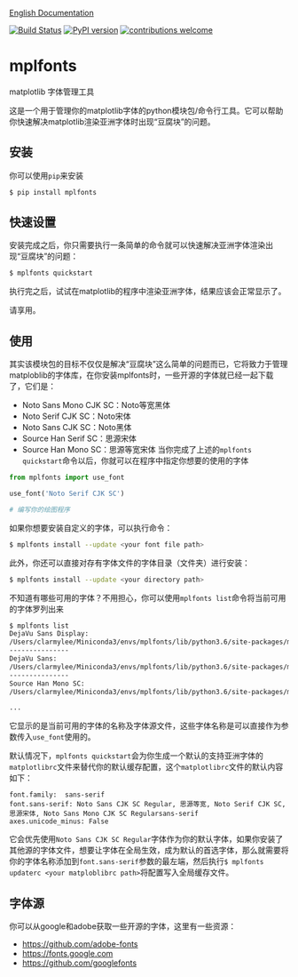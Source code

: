[English Documentation](./README_en.md)

[![Build Status](https://api.travis-ci.com/Clarmy/mplfonts.svg?branch=main)](https://travis-ci.com/github/Clarmy/mplfonts)
[![PyPI version](https://badge.fury.io/py/mplfonts.svg)](https://badge.fury.io/py/mplfonts)
[![contributions welcome](https://img.shields.io/badge/contributions-welcome-brightgreen.svg?style=flat)](https://github.com/Clarmy/mplfonts/issues)

# mplfonts
matplotlib 字体管理工具

这是一个用于管理你的matplotlib字体的python模块包/命令行工具。它可以帮助你快速解决matplotlib渲染亚洲字体时出现“豆腐块”的问题。

## 安装
你可以使用`pip`来安装
```bash
$ pip install mplfonts
```

## 快速设置
安装完成之后，你只需要执行一条简单的命令就可以快速解决亚洲字体渲染出现“豆腐块”的问题：
```bash
$ mplfonts quickstart
```
执行完之后，试试在matplotlib的程序中渲染亚洲字体，结果应该会正常显示了。

请享用。

## 使用
其实该模块包的目标不仅仅是解决“豆腐块”这么简单的问题而已，它将致力于管理matploblib的字体库，在你安装mplfonts时，一些开源的字体就已经一起下载了，它们是：
* Noto Sans Mono CJK SC：Noto等宽黑体
* Noto Serif CJK SC：Noto宋体
* Noto Sans CJK SC：Noto黑体
* Source Han Serif SC：思源宋体
* Source Han Mono SC：思源等宽宋体
当你完成了上述的`mplfonts quickstart`命令以后，你就可以在程序中指定你想要的使用的字体
```python
from mplfonts import use_font

use_font('Noto Serif CJK SC')

# 编写你的绘图程序
```

如果你想要安装自定义的字体，可以执行命令：
```bash
$ mplfonts install --update <your font file path>
```
此外，你还可以直接对存有字体文件的字体目录（文件夹）进行安装：
```bash
$ mplfonts install --update <your directory path>
```

不知道有哪些可用的字体？不用担心，你可以使用`mplfonts list`命令将当前可用的字体罗列出来
```bash
$ mplfonts list
DejaVu Sans Display:
/Users/clarmylee/Miniconda3/envs/mplfonts/lib/python3.6/site-packages/matplotlib-3.3.4-py3.6-macosx-10.9-x86_64.egg/matplotlib/mpl-data/fonts/ttf/DejaVuSansDisplay.ttf
---------------
DejaVu Sans:
/Users/clarmylee/Miniconda3/envs/mplfonts/lib/python3.6/site-packages/matplotlib-3.3.4-py3.6-macosx-10.9-x86_64.egg/matplotlib/mpl-data/fonts/ttf/DejaVuSans-BoldOblique.ttf
---------------
Source Han Mono SC:
/Users/clarmylee/Miniconda3/envs/mplfonts/lib/python3.6/site-packages/matplotlib-3.3.4-py3.6-macosx-10.9-x86_64.egg/matplotlib/mpl-data/fonts/ttf/SourceHanMonoSC-Regular.otf

...
```
它显示的是当前可用的字体的名称及字体源文件，这些字体名称是可以直接作为参数传入`use_font`使用的。

默认情况下，`mplfonts quickstart`会为你生成一个默认的支持亚洲字体的`matplotlibrc`文件来替代你的默认缓存配置，这个`matplotlibrc`文件的默认内容如下：
```
font.family:  sans-serif
font.sans-serif: Noto Sans CJK SC Regular, 思源等宽, Noto Serif CJK SC, 思源宋体, Noto Sans Mono CJK SC Regularsans-serif
axes.unicode_minus: False
```
它会优先使用`Noto Sans CJK SC Regular`字体作为你的默认字体，如果你安装了其他源的字体文件，想要让字体在全局生效，成为默认的首选字体，那么就需要将你的字体名称添加到`font.sans-serif`参数的最左端，然后执行`$ mplfonts updaterc <your matploblibrc path>`将配置写入全局缓存文件。

## 字体源
你可以从google和adobe获取一些开源的字体，这里有一些资源：
* https://github.com/adobe-fonts
* https://fonts.google.com
* https://github.com/googlefonts